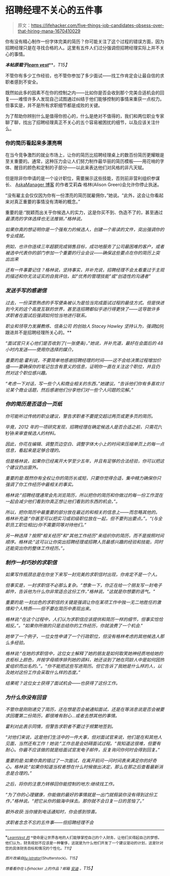 # 招聘经理不关心的五件事

> 原文：<https://lifehacker.com/five-things-job-candidates-obsess-over-that-hiring-mana-1670410029>

你有没有精心制作一份字体完美的简历？你可能关注了这个过程的错误方面，因为招聘经理只是在寻找合格的人。这里有五件人们过分强调但招聘经理实际上并不关心的事情。



***本帖原载于***[***learn vest***](http://www.learnvest.com/2014/12/whats-not-important-when-finding-a-job/)***。*T15】**

不管你有多少工作经验，也不管你参加了多少面试——找工作肯定会让最自信的求职者感到不安全。

既然如此多的因素不在你的控制之内——比如你是否会收到那个完美合适机会的回复——难怪许多人发现自己试图通过纠结于他们能够控制的事情来重获一点权力。但事实是，并不是所有求职细节都是成败的关键。

为了帮助你辨别什么是值得你担心的，什么是绝对不值得的，我们和两位职业专家聊了聊，找出了招聘经理真正不关心的五个容易被困扰的细节，以及应该关注什么。

### 你的简历看起来多漂亮啊

在当今竞争激烈的就业市场上，让你的简历比招聘经理桌上的数百份简历更耀眼是至关重要的。通常，这种压力会让人们努力制作最华丽的简历模板——用花哨的字体、醒目的颜色和定制的子部分——以此来表达他们对风格的非凡天赋。

但是除非你申请的是一个设计职位，需要展示这些技能，否则前非营利组织参谋长、 [AskaManager 博客](http://www.askamanager.org/) 的作者艾莉森·格林(Alison Green)会允许你停止执迷。

“没有雇主会仅仅因为你有一份漂亮的简历就雇佣你，”她说。“此外，这会让你看起来对真正重要的事情没有清晰的概念。”

重要的是:“脱颖而出关乎你候选人的实力，这是你买不到、伪造不了的，甚至通过*最漂亮的字体选择也无法推销，”格林说。*

*如果你真的想证明你是一个强有力的候选人，创建一个易读的文件，突出强调你的专业成就。*

*例如，也许你连续三年超额完成销售目标，成功地服务了公司最困难的客户，或者被选中代表你的部门参加一个重要的行业会议——确保这些要点在你的简历上突出出来*

*还有一件事要记住？格林说，坚持事实，并补充说，招聘经理不会太看重过于主观的描述和你无法证实的自我评估，如“优秀的管理技能”或“创造性的沟通者”*

### *发送手写的感谢信*

*过去，一份深思熟虑的手写便条被认为是恰当完成面试过程的最佳方式。但是快进到今天的这个高度互联的世界，甚至连招聘都似乎进行得更快了——这导致许多求职者在面试后强调如何恰当地进行联系。*

*职业和领导力发展教练、信条公司 的创始人 Stacey Hawley 坚持认为，强调*如何跟进并不是招聘经理所关心的。**

*“面试官只关心他们是否收到了(一张便条)，”她说，并补充道，最好在会面后的 48 小时内发送——使用你选择的媒介。*

*重要的是:霍利说，不要简单地感谢招聘经理的时间——这不会给决策过程增加价值——要确保你的笔记包含有意义的信息，证明你一直在关注这个职位，并且仍然对这个职位感兴趣。*

*“考虑一下对话，写一些个人和商业相关的东西，”她建议。“告诉他们你有多喜欢讨论某个商业话题，然后感谢他们分享他们对一些个人问题的见解。”*

### *你的简历是否适合一页纸*

*你可能听过传统的职业建议，警告求职者不要提交超过两页或更多页的简历。*

*毕竟，2012 年的一项研究发现，招聘经理在确定候选人是否合适之前，只需花*六秒钟*来审查候选人的材料。*

*因此，你花在编辑、调整页边空白、调整字体大小上的时间来压缩单页上的每一点信息，看起来是足够合理的。*

*但是格林说，如果你已经离开大学至少五年，并且有足够的合法经验，你可以把这个建议扔出窗外。*

*重要的是:既然你有全权让你的简历长或短，只要你觉得合适，集中精力确保你只强调了你工作经历中最相关的事实。*

*格林说:“招聘经理通常会先浏览简历，所以把你的简历和你做过的每一份工作混在一起会减少他们看到你真正想让他们看到的东西的机会。”。*

*所以，把你简历中最重要的部分放在最近的和相关的信息上——而忽略其他的。格林补充道:“你甚至可以把实习或初级职位放在一起，但不要列出要点。”。“(与全职员工职位相比)你不需要同等对待他们。”*

*另一种选择？按照“相关经历”和“其他工作经历”来组织你的简历，而不是按照时间顺序。格林说:“这可以让你突出招聘经理或招聘人员最感兴趣的经验和技能，同时还能突出你的整体工作经历。”。*

### *制作一封巧妙的求职信*

*如果写作瓶颈总是在你坐下来写一封完美的求职信时出现，你肯定不是一个人。*

*但事实是，一封求职信不必那么复杂。“想象一下，你正在给一个朋友写一封电子邮件，告诉他为什么你非常适合这份工作，”格林说。"*这就是*你想要的语气。"*

*重要的是:一封出色的求职信的关键是强调让你在某项工作中独一无二地胜任的激情和个人特质——但不要在简历中表现出来。*

*格林说:“在这个过程中，人们认为求职信应该提供和简历一样的细节，但事实恰恰相反。”。"如果你所做的只是总结你的工作经历，你就浪费了一个机会."*

*她举了一个例子，一位女性申请了一个行政职位，但没有格林考虑的其他候选人那么多经验。*

*格林说:“在她的求职信中，这位女士解释了她的朋友是如何取笑她神经质地给她的衣柜标上颜色，并按字母顺序排列她的调料，她还谈到了她在同龄人中是如何因热爱组织而出名的。”。“你不能把这些写进简历。但它告诉了我她是什么样的人，以及她对这份工作会采取什么样的态度。”*

*结果呢？这位女士获得了面试机会——也获得了这份工作。*

### *为什么你没有回音*

*不管你是刚刚递交了简历，还在想是否会被通知面试，还是在等消息说是否会被要求回覆第二份简历，都很难有耐心…或者去想其他的事情。*

*霍利对此表示同情，但警告求职者不要过于频繁地签到。*

*“对他们来说，这是他们生活中的一件大事，但对面试官来说，他们是在和其他人见面，当然还有工作！她说:“工作总是会妨碍面试过程。“我知道这很难，但要有耐心。你最不应该做的就是给面试官发电子邮件，反复询问你何时会得到回复。”*

*重要的是:如果你真的错过了一次面试，在离开前问一问时间表来满足你的好奇心。格林说:“如果你知道当权者想在什么时候做出决定，那么在那之后查看最新消息是合理的。”*

*之后，将你的注意力转移回你能控制的地方:继续找工作。*

*“为了你的心理健康，你能做的最好的事情就是一出门就假装你没有得到这份工作，”格林说。“把它从你的脑海中抹去。那你就不会日复一日的苦恼了。”*

*额外收获:当你接到电话通知时，你会感到惊喜。*

*求职者念念不忘的五件事——但招聘经理不会*

* * *

*[<small>*LearnVest 的*</small>](http://www.learnvest.com/) <small>*使命是让世界各地的人们能够掌控自己的个人财务，让他们买得起自己的梦想。他们认为，财务规划不应该是一种奢侈，这就是为什么他们开发了一个建议驱动的计划，这是针对您的具体财务目标和情况的个性化。*T11】</small>*

*<small>*图片改编自*</small>[<small>*ilu istrator*</small>](http://www.shutterstock.com/pic.mhtml?id=163511153&src=id)<small>*(Shutterstock)。*T15】</small>*

**<small>想看看你在 Lifehacker 上的作品？邮箱</small>* [*<small>安迪</small>*](mailto:andy@lifehacker.com) *<small>。</small>T15】**